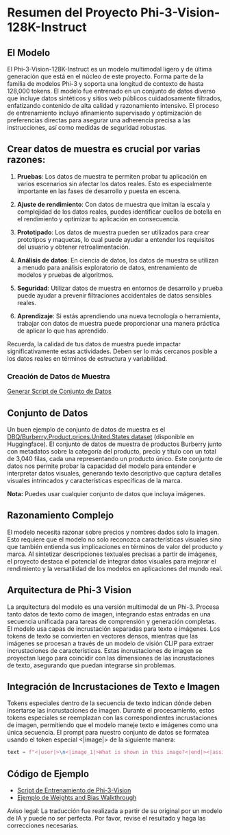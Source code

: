 # Resumen del Proyecto Phi-3-Vision-128K-Instruct

## El Modelo

El Phi-3-Vision-128K-Instruct es un modelo multimodal ligero y de última generación que está en el núcleo de este proyecto. Forma parte de la familia de modelos Phi-3 y soporta una longitud de contexto de hasta 128,000 tokens. El modelo fue entrenado en un conjunto de datos diverso que incluye datos sintéticos y sitios web públicos cuidadosamente filtrados, enfatizando contenido de alta calidad y razonamiento intensivo. El proceso de entrenamiento incluyó afinamiento supervisado y optimización de preferencias directas para asegurar una adherencia precisa a las instrucciones, así como medidas de seguridad robustas.

## Crear datos de muestra es crucial por varias razones:

1. **Pruebas**: Los datos de muestra te permiten probar tu aplicación en varios escenarios sin afectar los datos reales. Esto es especialmente importante en las fases de desarrollo y puesta en escena.

2. **Ajuste de rendimiento**: Con datos de muestra que imitan la escala y complejidad de los datos reales, puedes identificar cuellos de botella en el rendimiento y optimizar tu aplicación en consecuencia.

3. **Prototipado**: Los datos de muestra pueden ser utilizados para crear prototipos y maquetas, lo cual puede ayudar a entender los requisitos del usuario y obtener retroalimentación.

4. **Análisis de datos**: En ciencia de datos, los datos de muestra se utilizan a menudo para análisis exploratorio de datos, entrenamiento de modelos y pruebas de algoritmos.

5. **Seguridad**: Utilizar datos de muestra en entornos de desarrollo y prueba puede ayudar a prevenir filtraciones accidentales de datos sensibles reales.

6. **Aprendizaje**: Si estás aprendiendo una nueva tecnología o herramienta, trabajar con datos de muestra puede proporcionar una manera práctica de aplicar lo que has aprendido.

Recuerda, la calidad de tus datos de muestra puede impactar significativamente estas actividades. Deben ser lo más cercanos posible a los datos reales en términos de estructura y variabilidad.

### Creación de Datos de Muestra
[Generar Script de Conjunto de Datos](./CreatingSampleData.md)

## Conjunto de Datos

Un buen ejemplo de conjunto de datos de muestra es el [DBQ/Burberry.Product.prices.United.States dataset](https://huggingface.co/datasets/DBQ/Burberry.Product.prices.United.States) (disponible en Huggingface).
El conjunto de datos de muestra de productos Burberry junto con metadatos sobre la categoría del producto, precio y título con un total de 3,040 filas, cada una representando un producto único. Este conjunto de datos nos permite probar la capacidad del modelo para entender e interpretar datos visuales, generando texto descriptivo que captura detalles visuales intrincados y características específicas de la marca.

**Nota:** Puedes usar cualquier conjunto de datos que incluya imágenes.

## Razonamiento Complejo

El modelo necesita razonar sobre precios y nombres dados solo la imagen. Esto requiere que el modelo no solo reconozca características visuales sino que también entienda sus implicaciones en términos de valor del producto y marca. Al sintetizar descripciones textuales precisas a partir de imágenes, el proyecto destaca el potencial de integrar datos visuales para mejorar el rendimiento y la versatilidad de los modelos en aplicaciones del mundo real.

## Arquitectura de Phi-3 Vision

La arquitectura del modelo es una versión multimodal de un Phi-3. Procesa tanto datos de texto como de imagen, integrando estas entradas en una secuencia unificada para tareas de comprensión y generación completas. El modelo usa capas de incrustación separadas para texto e imágenes. Los tokens de texto se convierten en vectores densos, mientras que las imágenes se procesan a través de un modelo de visión CLIP para extraer incrustaciones de características. Estas incrustaciones de imagen se proyectan luego para coincidir con las dimensiones de las incrustaciones de texto, asegurando que puedan integrarse sin problemas.

## Integración de Incrustaciones de Texto e Imagen

Tokens especiales dentro de la secuencia de texto indican dónde deben insertarse las incrustaciones de imagen. Durante el procesamiento, estos tokens especiales se reemplazan con las correspondientes incrustaciones de imagen, permitiendo que el modelo maneje texto e imágenes como una única secuencia. El prompt para nuestro conjunto de datos se formatea usando el token especial <|image|> de la siguiente manera:

```python
text = f"<|user|>\n<|image_1|>What is shown in this image?<|end|><|assistant|>\nProduct: {row['title']}, Category: {row['category3_code']}, Full Price: {row['full_price']}<|end|>"
```

## Código de Ejemplo
- [Script de Entrenamiento de Phi-3-Vision](../../../../code/04.Finetuning/Phi-3-vision-Trainingscript.py)
- [Ejemplo de Weights and Bias Walkthrough](https://wandb.ai/byyoung3/mlnews3/reports/How-to-fine-tune-Phi-3-vision-on-a-custom-dataset--Vmlldzo4MTEzMTg3)

Aviso legal: La traducción fue realizada a partir de su original por un modelo de IA y puede no ser perfecta. Por favor, revise el resultado y haga las correcciones necesarias.
